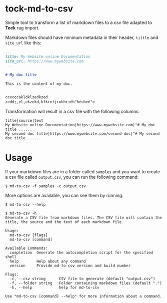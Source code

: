 # tock-md-to-csv

Simple tool to transform a list of markdown files to a csv file adapted to **Tock** rag import.

Markdown files should have mininum metadata in their header, `tiltle` and `site_url` like this:


```markdown
---
title: My Website online Documentation
site_url: https://www.mywebsite.com
---

# My doc title

This is the content of my doc.


ccxcccakldklzedkzed
zedd;,el,ekzekd,kfkrnfjrnhhriéh"héuheé"e

```

Transformation will result in a csv file with the following columns:

```csv
title|source|text
My Website online Documentation|https://www.mywebsite.com|"# My doc title ......
My second doc title|https://www.mywebsite.com/second-doc|"# My second doc title ......
```


# Usage

If your markdown files are in a folder called `samples` and you want to create a csv file called `output.csv`, you can run the following command:

```shell
$ md-to-csv -f samples -c output.csv
```

More options are available, you can see them by running:

```shell
$ md-to-csv --help
```

```console
$ md-to-csv -h 
Générate a CSV file from markdown files. The CSV file will contain the title, the source and the text of each markdown file.

Usage:
  md-to-csv [flags]
  md-to-csv [command]

Available Commands:
  completion  Generate the autocompletion script for the specified shell
  help        Help about any command
  version     Provide md-to-csv version and build number

Flags:
  -c, --csv string      CSV file to generate (default "output.csv")
  -f, --folder string   Folder containing markdown files (default ".")
  -h, --help            help for md-to-csv

Use "md-to-csv [command] --help" for more information about a command.
```